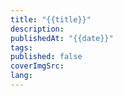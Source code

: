 ```yaml
---
title: "{{title}}"
description: 
publishedAt: "{{date}}"
tags: 
published: false
coverImgSrc: 
lang:
---
```

